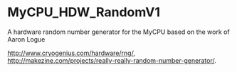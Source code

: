 # MyCPU_HDW_RandomV1
A hardware random number generator for the MyCPU based on the work of Aaron Logue 

http://www.cryogenius.com/hardware/rng/, http://makezine.com/projects/really-really-random-number-generator/.
